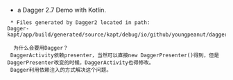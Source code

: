  * a Dagger 2.7 Demo with Kotlin.

```
 * Files generated by Dagger2 located in path:
Dagger-kapt/app/build/generated/source/kapt/debug/io/github/youngpeanut/dagger/*.java
```

```
  为什么会要用Dagger？
 DaggerActivity依赖presenter，当然可以直接new DaggerPresenter()得到，但是DaggerPresenter改变的时候，DaggerActivity也得修改。
 Dagger利用依赖注入的方式解决这个问题。
```